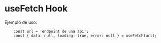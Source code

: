 # useFetch Hook


Ejemplo de uso:
```
    const url = 'endpoint de una api';
    const { data: null, loading: true, error: null } = useFetch(url);
```